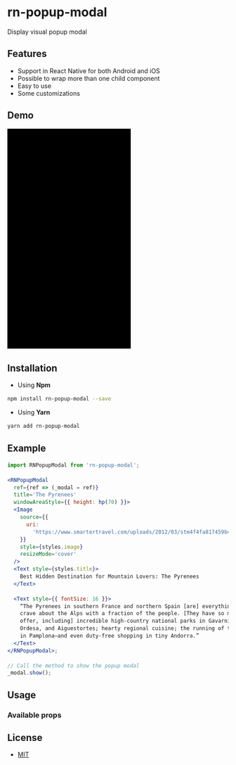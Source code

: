 # **rn-popup-modal**

Display visual popup modal

## Features

- Support in React Native for both Android and iOS
- Possible to wrap more than one child component
- Easy to use
- Some customizations

## Demo

<img src=".github/demo.gif" height="500" />

## Installation

- Using **Npm**

```bash
npm install rn-popup-modal --save
```

- Using **Yarn**

```bash
yarn add rn-popup-modal
```

## Example

```jsx
import RNPopupModal from 'rn-popup-modal';

<RNPopupModal
  ref={ref => (_modal = ref)}
  title='The Pyrenees'
  windowAreaStyle={{ height: hp(70) }}>
  <Image
    source={{
      uri:
        'https://www.smartertravel.com/uploads/2012/03/stm4f4fa817459b420120301.jpg'
    }}
    style={styles.image}
    resizeMode='cover'
  />
  <Text style={styles.title}>
    Best Hidden Destination for Mountain Lovers: The Pyrenees
  </Text>

  <Text style={{ fontSize: 16 }}>
    “The Pyrenees in southern France and northern Spain [are] everything people
    crave about the Alps with a fraction of the people. [They have so much to
    offer, including] incredible high-country national parks in Gavarnie,
    Ordesa, and Aiguestortes; hearty regional cuisine; the running of the bulls
    in Pamplona—and even duty-free shopping in tiny Andorra.”
  </Text>
</RNPopupModal>;

// Call the method to show the popup modal
_modal.show();
```

## Usage

### Available props

## License

- [MIT](LICENSE)
